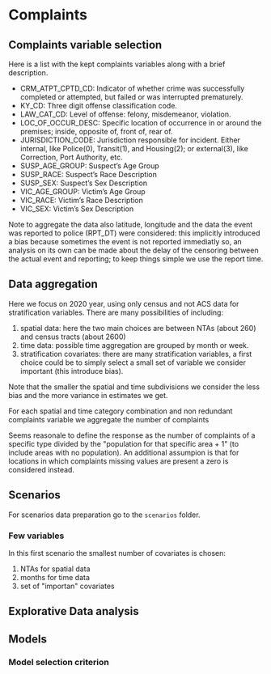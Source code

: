 # Complaints

## Complaints variable selection

Here is a list with the kept complaints variables along with a brief description.

- CRM_ATPT_CPTD_CD: Indicator of whether crime was successfully completed or attempted, but failed or was interrupted prematurely.
- KY_CD: Three digit offense classification code.
- LAW_CAT_CD: Level of offense: felony, misdemeanor, violation.
- LOC_OF_OCCUR_DESC: Specific location of occurrence in or around the premises; inside, opposite of, front of, rear of.
- JURISDICTION_CODE: Jurisdiction responsible for incident. Either internal, like Police(0), Transit(1), and Housing(2); or external(3), like Correction, Port Authority, etc.
- SUSP_AGE_GROUP: Suspect’s Age Group
- SUSP_RACE: Suspect’s Race Description
- SUSP_SEX: Suspect’s Sex Description
- VIC_AGE_GROUP: Victim’s Age Group
- VIC_RACE: Victim’s Race Description
- VIC_SEX: Victim’s Sex Description

Note to aggregate the data also latitude, longitude and the data the event was reported to police (RPT_DT) were considered: this implicitly introduced a bias because sometimes the event is not reported immediatly so, an analysis on its own can be made about the delay of the censoring between the actual event and reporting; to keep things simple we use the report time.

## Data aggregation

Here we focus on 2020 year, using only census and not ACS data for stratification variables.
There are many possibilities of including:

1) spatial data: here the two main choices are between NTAs (about 260) and census tracts (about 2600)
2) time data: possible time aggregation are grouped by month or week.
3) stratification covariates: there are many stratification variables, a first choice could be to simply select a small set of variable we consider important (this introduce bias).

Note that the smaller the spatial and time subdivisions we consider the less bias and the more variance in estimates we get.

For each spatial and time category combination and non redundant complaints variable we aggregate the number of complaints

Seems reasonale to define the response as the number of complaints of a specific type divided by the "population for that specific area + 1" (to include areas with no population).
An additional assumpion is that for locations in which complaints missing values are present a zero is considered instead.

## Scenarios

For scenarios data preparation go to the ```scenarios``` folder.

### Few variables

In this first scenario the smallest number of covariates is chosen:

1) NTAs for spatial data
2) months for time data
3) set of "importan" covariates

## Explorative Data analysis


## Models


### Model selection criterion